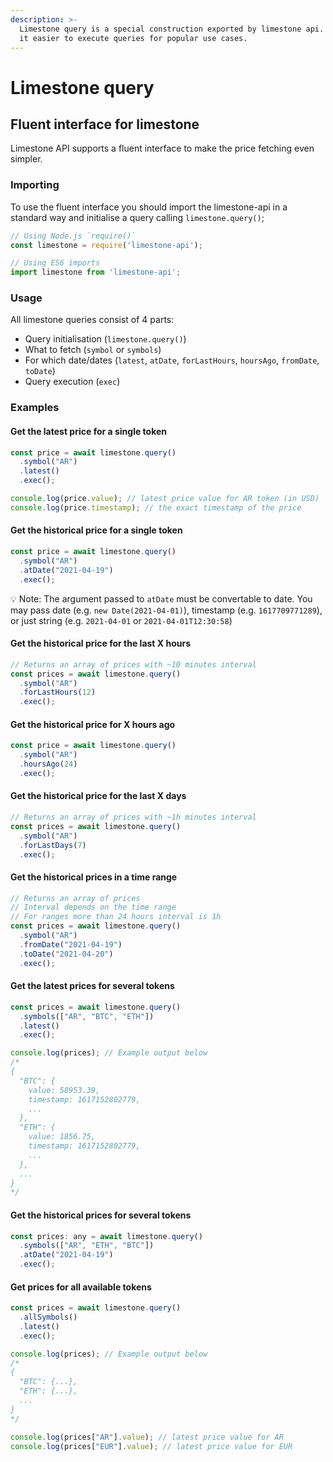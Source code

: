 ```yaml
---
description: >-
  Limestone query is a special construction exported by limestone api. It makes
  it easier to execute queries for popular use cases.
---
```


# Limestone query

## Fluent interface for limestone

Limestone API supports a fluent interface to make the price fetching even simpler.

### Importing

To use the fluent interface you should import the limestone-api in a standard way and initialise a query calling `limestone.query()`;

```javascript
// Using Node.js `require()`
const limestone = require('limestone-api');

// Using ES6 imports
import limestone from 'limestone-api';
```

### Usage

All limestone queries consist of 4 parts:

* Query initialisation \(`limestone.query()`\)
* What to fetch \(`symbol` or `symbols`\)
* For which date/dates \(`latest`, `atDate`, `forLastHours`, `hoursAgo`, `fromDate`, `toDate`\)
* Query execution \(`exec`\)

### Examples

#### Get the latest price for a single token

```javascript
const price = await limestone.query()
  .symbol("AR")
  .latest()
  .exec();

console.log(price.value); // latest price value for AR token (in USD)
console.log(price.timestamp); // the exact timestamp of the price
```

#### Get the historical price for a single token

```javascript
const price = await limestone.query()
  .symbol("AR")
  .atDate("2021-04-19")
  .exec();
```

💡 Note: The argument passed to `atDate` must be convertable to date. You may pass date \(e.g. `new Date(2021-04-01)`\), timestamp \(e.g. `1617709771289`\), or just string \(e.g. `2021-04-01` or `2021-04-01T12:30:58`\)

#### Get the historical price for the last X hours

```javascript
// Returns an array of prices with ~10 minutes interval
const prices = await limestone.query()
  .symbol("AR")
  .forLastHours(12)
  .exec();
```

#### Get the historical price for X hours ago

```javascript
const price = await limestone.query()
  .symbol("AR")
  .hoursAgo(24)
  .exec();
```

#### Get the historical price for the last X days

```javascript
// Returns an array of prices with ~1h minutes interval
const prices = await limestone.query()
  .symbol("AR")
  .forLastDays(7)
  .exec();
```

#### Get the historical prices in a time range

```javascript
// Returns an array of prices
// Interval depends on the time range
// For ranges more than 24 hours interval is 1h
const prices = await limestone.query()
  .symbol("AR")
  .fromDate("2021-04-19")
  .toDate("2021-04-20")
  .exec();
```

#### Get the latest prices for several tokens

```javascript
const prices = await limestone.query()
  .symbols(["AR", "BTC", "ETH"])
  .latest()
  .exec();

console.log(prices); // Example output below
/*
{
  "BTC": {
    value: 58953.39,
    timestamp: 1617152802779,
    ...
  },
  "ETH": {
    value: 1856.75,
    timestamp: 1617152802779,
    ...
  },
  ...
}
*/
```

#### Get the historical prices for several tokens

```javascript
const prices: any = await limestone.query()
  .symbols(["AR", "ETH", "BTC"])
  .atDate("2021-04-19")
  .exec();
```

#### Get prices for all available tokens

```javascript
const prices = await limestone.query()
  .allSymbols()
  .latest()
  .exec();

console.log(prices); // Example output below
/*
{
  "BTC": {...},
  "ETH": {...},
  ...
}
*/

console.log(prices["AR"].value); // latest price value for AR
console.log(prices["EUR"].value); // latest price value for EUR
```

